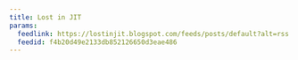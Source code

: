 ```yaml
---
title: Lost in JIT
params:
  feedlink: https://lostinjit.blogspot.com/feeds/posts/default?alt=rss
  feedid: f4b20d49e2133db852126650d3eae486
---
```

